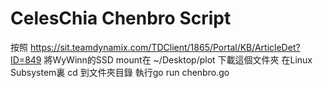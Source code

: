 # CelesChia Chenbro Script
按照 https://sit.teamdynamix.com/TDClient/1865/Portal/KB/ArticleDet?ID=849 將WyWinn的SSD mount在 ~/Desktop/plot
下載這個文件夾
在Linux Subsystem裏 cd 到文件夾目錄
執行go run chenbro.go
